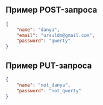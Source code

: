## Пример POST-запроса
```json
{
    "name": "danya",
    "email": "ursuldm@gmail.com",
    "password": "qwerty"
}
```

## Пример PUT-запроса
```json
{
    "name": "not_danya",
    "password": "not_qwerty"
}
```